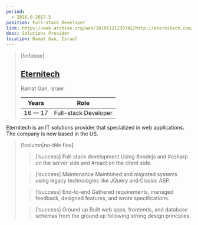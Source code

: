 ```yaml
---
period:
  - 2016.0-2017.5
position: Full-stack Developer
link: https://web.archive.org/web/20191121230742/http://eternitech.com/contact
desc: Solutions Provider
location: Ramat Gan, Israel
---
```

> [!infobox]
> 
> ## [Eternitech](https://web.archive.org/web/20191121230742/http://eternitech.com/contact)
> <div class=loc>Ramat Gan, Israel</div>
>
> | Years | Role |
> | ---- | ---- |
> | 16 — 17 | Full-stack Developer

Eternitech is an IT solutions provider that specialized in web applications. The company is now based in the US.
>[!column|no-title flex]
>>[!success] Full-stack development
>  Using #nodejs and #csharp on the server side and #react on the client side.
>
>> [!success] Maintenance
>> Maintained and migrated systems using legacy technologies like JQuery and Classic ASP.
>
>> [!success] End-to-end
>> Gathered requirements, managed feedback, designed features, and wrote specifications.
> 
> > [!success] Ground up
> > Built web apps, frontends, and database schemas from the ground up following strong design principles.
> 




